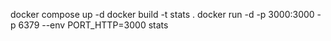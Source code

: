 docker compose up -d
docker build -t stats .
docker run -d -p 3000:3000 -p 6379 --env PORT_HTTP=3000 stats